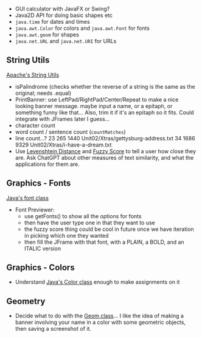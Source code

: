 - GUI calculator with JavaFX or Swing?
- Java2D API for doing basic shapes etc
- `java.time` for dates and times
- `java.awt.Color` for colors and `java.awt.Font` for fonts
- `java.awt.geom` for shapes
- `java.net.URL` and `java.net.URI` for URLs


## String Utils

[Apache's String Utils](https://commons.apache.org/proper/commons-lang/apidocs/org/apache/commons/lang3/StringUtils.html)

- isPalindrome (checks whether the reverse of a string is the same as the original; needs .equal)
- PrintBanner: use LeftPad/RightPad/Center/Repeat to make a nice looking banner message. maybe input a name, or a epitaph, or something funny like that... Also, trim it if it's an epitaph so it fits. Could integrate with JFrames later I guess...
- character count
- word count / sentence count (`countMatches`)
- line count...?
  23 265 1440 Unit02/Xtras/gettysburg-address.txt
  34 1686 9329 Unit02/Xtras/i-have-a-dream.txt
- Use [Levenshtein Distance](https://commons.apache.org/proper/commons-text/javadocs/api-release/org/apache/commons/text/similarity/LevenshteinDistance.html) and [Fuzzy Score](https://commons.apache.org/proper/commons-text/javadocs/api-release/org/apache/commons/text/similarity/FuzzyScore.html) to tell a user how close they are. Ask ChatGPT about other measures of text similarity, and what the applications for them are.

## Graphics - Fonts

[Java's font class](https://docs.oracle.com/javase/8/docs/api/java/awt/Font.html)

- Font Previewer:
  - use getFonts() to show all the options for fonts
  - then have the user type one in that they want to use
  - the fuzzy score thing could be cool in future once we have iteration in picking which one they wanted
  - then fill the JFrame with that font, with a PLAIN, a BOLD, and an ITALIC version

## Graphics - Colors

- Understand [Java's Color class](https://docs.oracle.com/javase/8/docs/api/java/awt/Color.html) enough to make assignments on it

## Geometry

- Decide what to do with the [Geom class](https://docs.oracle.com/javase%2F7%2Fdocs%2Fapi%2F%2F/java/awt/geom/package-summary.html)... I like the idea of making a banner involving your name in a color with some geometric objects, then saving a screenshot of it.
